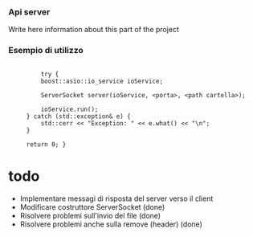 ### Api server

Write here information about this part of the project

### Esempio di utilizzo
```
 
         try {
         boost::asio::io_service ioService;
 
         ServerSocket server(ioService, <porta>, <path cartella>);
 
         ioService.run();
     } catch (std::exception& e) {
         std::cerr << "Exception: " << e.what() << "\n";
     }
 
     return 0; }
```

# todo
* Implementare messagi di risposta del server verso il client
* Modificare costruttore ServerSocket (done)
* Risolvere problemi sull'invio del file (done)
* Risolvere problemi anche sulla remove (header) (done)

